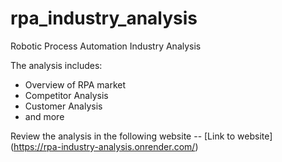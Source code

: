 # rpa_industry_analysis

Robotic Process Automation Industry Analysis

The analysis includes:
* Overview of RPA market
* Competitor Analysis
* Customer Analysis
* and more


Review the analysis in the following website -- [Link to website] (https://rpa-industry-analysis.onrender.com/)
